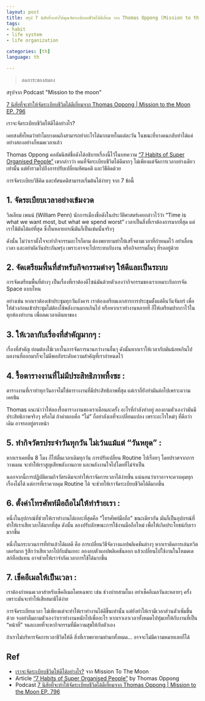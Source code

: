 ```yaml
---
layout: post
title: สรุป 7 นิสัยที่จะทำให้คุณจัดระเบียบบชีวิตได้ดีเยี่ยม จาก Thomas Oppong (Mission to the moon)
tags:
- habit
- life system
- life organization

categories: [th]
language: th

---
```


> ลดภาระของสมอง

สรุปจาก Podcast "Mission to the moon" 

[7 นิสัยที่จะทำให้จัดระเบียบชีวิตได้ดีเยี่ยมจาก Thomas Oppong | Mission to the Moon EP. 796]

เราจะจัดระเบียบชีวิตให้ดีได้อย่างไร?

เคยสงสัยไหมว่าทำไมบางคนถึงสามารถทำอะไรได้มากมายในแต่ละวัน ในขณะที่บางคนกลับทำได้แค่อย่างสองอย่างก็หมดเวลาแล้ว

Thomas Oppong คอลัมนิสต์ชื่อดังได้อธิบายเรื่องนี้ไว้ในบทความ [“7 Habits of Super Organised People”] เขากล่าวว่า คนที่จัดระเบียบชีวิตได้ดีมากๆ ไม่เพียงแต่จัดการเวลาอย่างเดียวเท่านั้น แต่ยังรวมไปถึงการปรับเปลี่ยนทัศนคติ และวิธีคิดด้วย

การจัดระเบียบวิธีคิด และทัศนคติสามารถเริ่มต้นได้ง่ายๆ จาก 7 ข้อนี้


## 1. จัดระเบียบเวลาอย่างเข้มงวด 

วิลเลียม เพนน์ (William Penn) นักการเมืองชื่อดังในประวัติศาสตร์เคยกล่าวไว้ว่า “Time is what we want most, but what we spend worst” เวลาเป็นสิ่งที่เราต้องการมากที่สุด แต่เราใช้มันได้แย่ที่สุด ซึ่งในหลายกรณีมันก็เป็นเช่นนั้นจริงๆ

ดังนั้น ไม่ว่าเราตั้งใจจะทำกิจกรรมอะไรก็ตาม ต้องพยายามทำให้เสร็จตามเวลาที่กำหนดไว้ อย่าเลื่อนเวลา และอย่าผัดวันประกันพรุ่ง เพราะอาจจะไปกระทบกับงาน หรือกิจกรรมอื่นๆ ที่รออยู่ด้วย

## 2. จัดเตรียมพื้นที่สำหรับกิจกรรมต่างๆ ให้ดีและเป็นระบบ

การจัดเตรียมพื้นที่ต่างๆ เป็นเรื่องที่เราต้องดีไซน์มันด้วยตัวเองว่ากิจกรรมของเราเหมาะกับการจัด Space แบบไหน

อย่างเช่น หากเราต้องเข้าประชุมทุกวันอังคาร เราต้องเตรียมเอกสารการประชุมตั้งแต่คืนวันจันทร์ เพื่อให้ช่วงก่อนเข้าประชุมไม่ต้องใช้พลังงานมากเกินไป หรือหากเราทำงานหลายที่ ก็ให้เตรียมปากกาไว้ในทุกห้องทำงาน เพื่อลดเวลาเดินหาของ


## 3. ให้เวลากับเรื่องที่สำคัญมากๆ : 

เรื่องที่สำคัญ ย่อมต้องใช้เวลาในการจัดการนานกว่างานอื่นๆ ดังนั้นหากเราให้เวลากับมันน้อยเกินไป ผลงานที่ออกมาก็จะไม่ดีพอกับระดับความสำคัญที่เรากำหนดไว้


## 4. รื้อตารางงานที่ไม่มีประสิทธิภาพทิ้งซะ : 

ตารางงานที่เราทำทุกวันอาจไม่ใช่ตารางงานที่มีประสิทธิภาพที่สุด แต่เราก็ยังทำมันต่อไปเพราะความเคยชิน

Thomas แนะนำว่าให้ลองรื้อตารางงานของเราเดือนละครั้ง อะไรที่กำลังทำอยู่ ลองถามตัวเองว่ามันมีประสิทธิภาพจริงๆ หรือไม่ ถ้าคำตอบคือ “ไม่” ก็อย่าลังเลที่จะเปลี่ยนแปลง เพราะอะไรใหม่ๆ ที่ดีกว่าเดิม อาจรออยู่ตรงหน้า


## 5. ทำกิจวัตรประจำวันทุกวัน ไม่เว้นแม้แต่ “วันหยุด” : 

หากเราเคยตื่น 8 โมง ก็ให้ตื่นเวลาเดิมทุกวัน การปรับเปลี่ยน Routine ไปเรื่อยๆ โดยปราศจากการวางแผน จะทำให้เราสูญเสียพลังงานกาย และพลังงานใจไปโดยที่ไม่จำเป็น

นอกจากนี้การปฏิบัติตามกิจวัตรเดิมจะทำให้เราจัดการเวลาได้ง่ายขึ้น แน่นอนว่าเราอาจจะควบคุมทุกเรื่องไม่ได้ แต่การที่เราควบคุม Routine ได้ จะช่วยให้เราจัดระเบียบชีวิตได้ดีมากขึ้น


## 6. ตั้งค่าโทรศัพท์มือถือไม่ให้ทำร้ายเรา : 

หนึ่งในอุปกรณ์ที่ช่วยให้เราทำงานได้เยอะที่สุดคือ “โทรศัพท์มือถือ” ขณะเดียวกัน มันก็เป็นอุปกรณ์ที่ทำให้เราเสียเวลาได้มากที่สุด ดังนั้น ลองปรับลักษณะการใช้งานมือถือใหม่ เพื่อให้เกิดประโยชน์กับเรามากขึ้น

หนึ่งในกระบวนการที่ทำแล้วได้ผลดี คือ การเปลี่ยนวิธีจัดวางแอปพลิเคชันต่างๆ หากเราติดการเล่นทวิตเตอร์มาก รู้สึกว่าเสียเวลาไปกับมันเยอะ ลองลบตัวแอปพลิเคชันออก แล้วเปลี่ยนไปใช้งานในโหมดเดสก์ท็อปแทน อาจช่วยให้เราจำกัดเวลาการใช้ได้มากขึ้น


## 7. เช็คอีเมลให้เป็นเวลา : 

เราต้องกำหนดเวลาสำหรับเช็คอีเมลโดยเฉพาะ เช่น ช่วงบ่ายสามโมง อย่าเช็คอีเมลวันละหลายๆ ครั้ง เพราะมันจะทำให้เสียสมาธิได้ง่าย

การจัดระเบียบเวลา ไม่เพียงแต่จะทำให้เราทำงานได้ดีขึ้นเท่านั้น แต่ยังทำให้เรามีเวลาส่วนตัวเพิ่มขึ้นด้วย จงอย่าลืมถามตัวเองว่าเราทำงานหนักไปเพื่ออะไร หากเราเอาเวลาทั้งหมดไปทุ่มเทให้กับงานที่เป็น “หน้าที่” จนละเลยที่จะหากิจกรรมที่มีความสุขให้กับตัวเอง

ถ้าเราไม่บริหารจัดการเวลาชีวิตให้ดี สิ่งที่เราพยายามทำมาทั้งหมด… อาจจะไม่มีความหมายเลยก็ได้

## Ref

- [เราจะจัดระเบียบชีวิตให้ดีได้อย่างไร?](https://www.facebook.com/missiontothemoonofficial/posts/1316067025264538/) จาก Mission To The Moon 
- Article [“7 Habits of Super Organised People”] by Thomas Oppong  
- Podcast [7 นิสัยที่จะทำให้จัดระเบียบชีวิตได้ดีเยี่ยมจาก Thomas Oppong | Mission to the Moon EP. 796]

<!-- Link -->

[“7 Habits of Super Organised People”]: https://medium.com/mind-cafe/7-habits-of-super-organised-people-afee6bd974aa
[7 นิสัยที่จะทำให้จัดระเบียบชีวิตได้ดีเยี่ยมจาก Thomas Oppong | Mission to the Moon EP. 796]: https://www.youtube.com/watch?v=t7i8qbHJF0k
